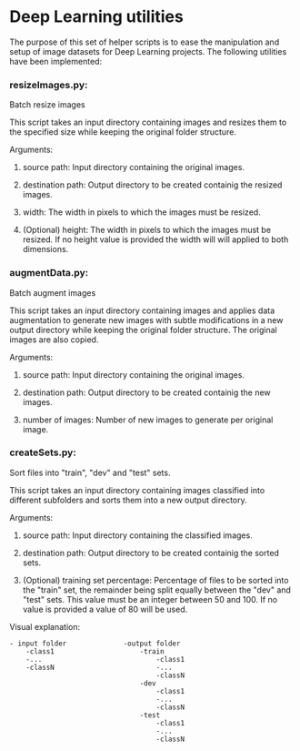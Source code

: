 #  Deep Learning utilities

The purpose of this set of helper scripts is to ease the manipulation and setup of image datasets for Deep Learning projects.
The following utilities have been implemented:


### resizeImages.py: 
Batch resize images

This script takes an input directory containing images and resizes them to the
specified size while keeping the original folder structure.

Arguments:
1. source path: Input directory containing the original images.

2. destination path: Output directory to be created containig the resized images.

3. width: The width in pixels to which the images must be resized.

4. (Optional) height: The width in pixels to which the images must be resized. If no height value is provided the width will will applied to both dimensions.



### augmentData.py:
Batch augment images

This script takes an input directory containing images and applies data
augmentation to generate new images with subtle modifications in a new output
directory while keeping the original folder structure. The original images are
also copied.

Arguments:
1. source path: Input directory containing the original images.

2. destination path: Output directory to be created containig the new images.

3. number of images: Number of new images to generate per original image.



### createSets.py:
Sort files into "train", "dev" and "test" sets.

This script takes an input directory containing images classified into
different subfolders and sorts them into a new output directory.

Arguments:
1. source path: Input directory containing the classified images.
    
2. destination path: Output directory to be created containig the sorted sets.

3. (Optional) training set percentage: Percentage of files to be sorted into the "train" set, the remainder being split equally between the "dev" and "test" sets. This value must be an integer between 50 and 100. If no value is provided a value of 80 will be used.

Visual explanation:

    - input folder              -output folder
        -class1                     -train
        -...                            -class1
        -classN                         -...
                                        -classN
                                    -dev
                                        -class1
                                        -...
                                        -classN
                                    -test
                                        -class1
                                        -...
                                        -classN


